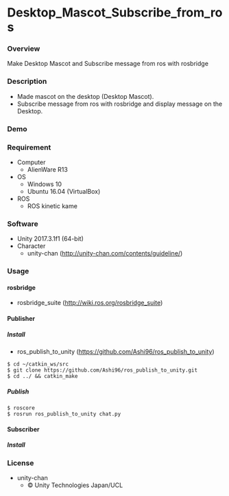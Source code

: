 # Desktop_Mascot_Subscribe_from_ros
### Overview
Make Desktop Mascot and Subscribe message from ros with rosbridge
### Description
- Made mascot on the desktop (Desktop Mascot).  
- Subscribe message from ros  with rosbridge and display message on the Desktop.  
### Demo
### Requirement
- Computer  
  - AlienWare R13
- OS
  - Windows 10
  - Ubuntu 16.04 (VirtualBox)
- ROS
  - ROS kinetic kame
### Software
- Unity 2017.3.1f1 (64-bit)
- Character
  - unity-chan  (http://unity-chan.com/contents/guideline/)
### Usage
#### rosbridge
  - rosbridge_suite  (http://wiki.ros.org/rosbridge_suite)
#### Publisher 
##### Install
- ros_publish_to_unity  (https://github.com/Ashi96/ros_publish_to_unity)
~~~
$ cd ~/catkin_ws/src
$ git clone https://github.com/Ashi96/ros_publish_to_unity.git
$ cd ../ && catkin_make
~~~
##### Publish
~~~
$ roscore
$ rosrun ros_publish_to_unity chat.py
~~~
#### Subscriber
##### Install

### License
- unity-chan
  - © Unity Technologies Japan/UCL
